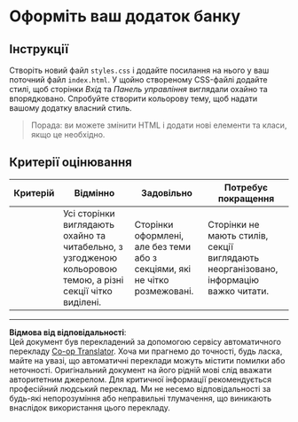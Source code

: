 <!--
CO_OP_TRANSLATOR_METADATA:
{
  "original_hash": "474f3ab1ee755ca980fc9104a0316e17",
  "translation_date": "2025-08-27T22:04:17+00:00",
  "source_file": "7-bank-project/2-forms/assignment.md",
  "language_code": "uk"
}
-->
# Оформіть ваш додаток банку

## Інструкції

Створіть новий файл `styles.css` і додайте посилання на нього у ваш поточний файл `index.html`. У щойно створеному CSS-файлі додайте стилі, щоб сторінки *Вхід* та *Панель управління* виглядали охайно та впорядковано. Спробуйте створити кольорову тему, щоб надати вашому додатку власний стиль.

> Порада: ви можете змінити HTML і додати нові елементи та класи, якщо це необхідно.

## Критерії оцінювання

| Критерій | Відмінно                                                                                                                | Задовільно                                                                    | Потребує покращення                                                                             |
| -------- | ----------------------------------------------------------------------------------------------------------------------- | ------------------------------------------------------------------------------ | --------------------------------------------------------------------------------------------- |
|          | Усі сторінки виглядають охайно та читабельно, з узгодженою кольоровою темою, а різні секції чітко виділені.              | Сторінки оформлені, але без теми або з секціями, які не чітко розмежовані.      | Сторінки не мають стилів, секції виглядають неорганізовано, інформацію важко читати.           |

---

**Відмова від відповідальності**:  
Цей документ був перекладений за допомогою сервісу автоматичного перекладу [Co-op Translator](https://github.com/Azure/co-op-translator). Хоча ми прагнемо до точності, будь ласка, майте на увазі, що автоматичні переклади можуть містити помилки або неточності. Оригінальний документ на його рідній мові слід вважати авторитетним джерелом. Для критичної інформації рекомендується професійний людський переклад. Ми не несемо відповідальності за будь-які непорозуміння або неправильні тлумачення, що виникають внаслідок використання цього перекладу.